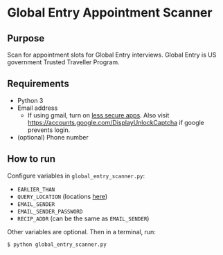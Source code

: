 # Global Entry Appointment Scanner

## Purpose

Scan for appointment slots for Global Entry interviews. Global Entry is US government Trusted Traveller Program.

## Requirements

* Python 3
* Email address
    * If using gmail, turn on [less secure apps](https://support.google.com/accounts/answer/6010255). Also visit https://accounts.google.com/DisplayUnlockCaptcha if google prevents login.
* (optional) Phone number

## How to run

Configure variables in `global_entry_scanner.py`:
* `EARLIER_THAN`
* `QUERY_LOCATION` (locations [here](https://ttp.cbp.dhs.gov/schedulerapi/locations/))
* `EMAIL_SENDER`
* `EMAIL_SENDER_PASSWORD`
* `RECIP_ADDR` (can be the same as `EMAIL_SENDER`)

Other variables are optional. Then in a terminal, run:

```
$ python global_entry_scanner.py
```
